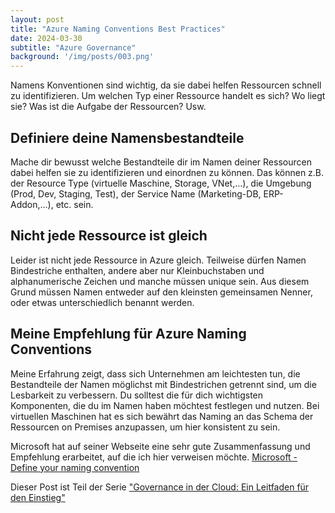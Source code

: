 ```yaml
---
layout: post
title: "Azure Naming Conventions Best Practices"
date: 2024-03-30
subtitle: "Azure Governance"
background: '/img/posts/003.png'
---
```

Namens Konventionen sind wichtig, da sie dabei helfen Ressourcen schnell zu identifizieren. Um welchen Typ einer Ressource handelt es sich? Wo liegt sie? Was ist die Aufgabe der Ressourcen? Usw. 

## Definiere deine Namensbestandteile

Mache dir bewusst welche Bestandteile dir im Namen deiner Ressourcen dabei helfen sie zu identifizieren und einordnen zu können. Das können z.B. der Resource Type (virtuelle Maschine, Storage, VNet,…), die Umgebung (Prod, Dev, Staging, Test), der Service Name (Marketing-DB, ERP-Addon,…), etc. sein.

## Nicht jede Ressource ist gleich

Leider ist nicht jede Ressource in Azure gleich. Teilweise dürfen Namen Bindestriche enthalten, andere aber nur Kleinbuchstaben und alphanumerische Zeichen und manche müssen unique sein. Aus diesem Grund müssen Namen entweder auf den kleinsten gemeinsamen Nenner, oder etwas unterschiedlich benannt werden. 

## Meine Empfehlung für Azure Naming Conventions

Meine Erfahrung zeigt, dass sich Unternehmen am leichtesten tun, die Bestandteile der Namen möglichst mit Bindestrichen getrennt sind, um die Lesbarkeit zu verbessern. 
Du solltest die für dich wichtigsten Komponenten, die du im Namen haben möchtest festlegen und nutzen. 
Bei virtuellen Maschinen hat es sich bewährt das Naming an das Schema der Ressourcen on Premises anzupassen, um hier konsistent zu sein.

Microsoft hat auf seiner Webseite eine sehr gute Zusammenfassung und Empfehlung erarbeitet, auf die ich hier verweisen möchte. 
[Microsoft - Define your naming convention](https://learn.microsoft.com/en-us/azure/cloud-adoption-framework/ready/azure-best-practices/resource-naming)

Dieser Post ist Teil der Serie ["Governance in der Cloud: Ein Leitfaden für den Einstieg"](2024-03-18-governance-in-der-cloud.md)